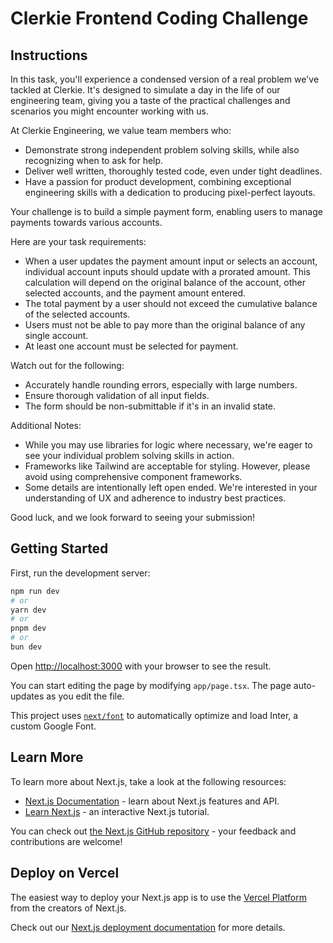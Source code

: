 # Clerkie Frontend Coding Challenge
## Instructions
In this task, you'll experience a condensed version of a real problem we've tackled at Clerkie. It's designed to simulate a day in the life of our engineering team, giving you a taste of the practical challenges and scenarios you might encounter working with us.

At Clerkie Engineering, we value team members who:
  - Demonstrate strong independent problem solving skills, while also recognizing when to ask for help.
  - Deliver well written, thoroughly tested code, even under tight deadlines.
  - Have a passion for product development, combining exceptional engineering skills with a dedication to producing pixel-perfect layouts.

Your challenge is to build a simple payment form, enabling users to manage payments towards various accounts.

Here are your task requirements:
  - When a user updates the payment amount input or selects an account, individual account inputs should update with a prorated amount. This calculation will depend on the original balance of the account, other selected accounts, and the payment amount entered.
  - The total payment by a user should not exceed the cumulative balance of the selected accounts.
  - Users must not be able to pay more than the original balance of any single account.
  - At least one account must be selected for payment.

Watch out for the following:
  - Accurately handle rounding errors, especially with large numbers.
  - Ensure thorough validation of all input fields.
  - The form should be non-submittable if it's in an invalid state.

Additional Notes:
  - While you may use libraries for logic where necessary, we're eager to see your individual problem solving skills in action.
  - Frameworks like Tailwind are acceptable for styling. However, please avoid using comprehensive component frameworks.
  - Some details are intentionally left open ended. We're interested in your understanding of UX and adherence to industry best practices.

Good luck, and we look forward to seeing your submission!

## Getting Started

First, run the development server:

```bash
npm run dev
# or
yarn dev
# or
pnpm dev
# or
bun dev
```

Open [http://localhost:3000](http://localhost:3000) with your browser to see the result.

You can start editing the page by modifying `app/page.tsx`. The page auto-updates as you edit the file.

This project uses [`next/font`](https://nextjs.org/docs/basic-features/font-optimization) to automatically optimize and load Inter, a custom Google Font.

## Learn More

To learn more about Next.js, take a look at the following resources:

- [Next.js Documentation](https://nextjs.org/docs) - learn about Next.js features and API.
- [Learn Next.js](https://nextjs.org/learn) - an interactive Next.js tutorial.

You can check out [the Next.js GitHub repository](https://github.com/vercel/next.js/) - your feedback and contributions are welcome!

## Deploy on Vercel

The easiest way to deploy your Next.js app is to use the [Vercel Platform](https://vercel.com/new?utm_medium=default-template&filter=next.js&utm_source=create-next-app&utm_campaign=create-next-app-readme) from the creators of Next.js.

Check out our [Next.js deployment documentation](https://nextjs.org/docs/deployment) for more details.

